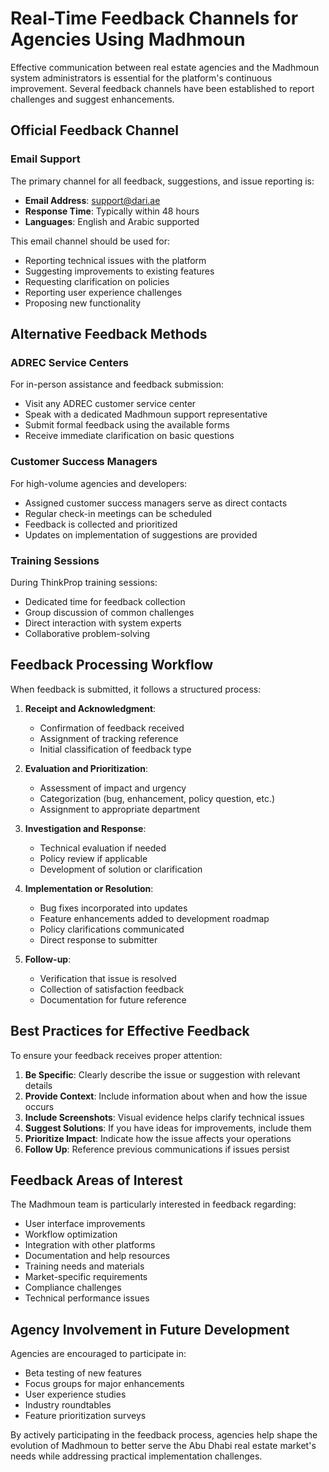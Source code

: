 # Real-Time Feedback Channels for Agencies Using Madhmoun

Effective communication between real estate agencies and the Madhmoun system administrators is essential for the platform's continuous improvement. Several feedback channels have been established to report challenges and suggest enhancements.

## Official Feedback Channel

### Email Support
The primary channel for all feedback, suggestions, and issue reporting is:
* **Email Address**: support@dari.ae
* **Response Time**: Typically within 48 hours
* **Languages**: English and Arabic supported

This email channel should be used for:
* Reporting technical issues with the platform
* Suggesting improvements to existing features
* Requesting clarification on policies
* Reporting user experience challenges
* Proposing new functionality

## Alternative Feedback Methods

### ADREC Service Centers
For in-person assistance and feedback submission:
* Visit any ADREC customer service center
* Speak with a dedicated Madhmoun support representative
* Submit formal feedback using the available forms
* Receive immediate clarification on basic questions

### Customer Success Managers
For high-volume agencies and developers:
* Assigned customer success managers serve as direct contacts
* Regular check-in meetings can be scheduled
* Feedback is collected and prioritized
* Updates on implementation of suggestions are provided

### Training Sessions
During ThinkProp training sessions:
* Dedicated time for feedback collection
* Group discussion of common challenges
* Direct interaction with system experts
* Collaborative problem-solving

## Feedback Processing Workflow

When feedback is submitted, it follows a structured process:

1. **Receipt and Acknowledgment**:
   * Confirmation of feedback received
   * Assignment of tracking reference
   * Initial classification of feedback type

2. **Evaluation and Prioritization**:
   * Assessment of impact and urgency
   * Categorization (bug, enhancement, policy question, etc.)
   * Assignment to appropriate department

3. **Investigation and Response**:
   * Technical evaluation if needed
   * Policy review if applicable
   * Development of solution or clarification

4. **Implementation or Resolution**:
   * Bug fixes incorporated into updates
   * Feature enhancements added to development roadmap
   * Policy clarifications communicated
   * Direct response to submitter

5. **Follow-up**:
   * Verification that issue is resolved
   * Collection of satisfaction feedback
   * Documentation for future reference

## Best Practices for Effective Feedback

To ensure your feedback receives proper attention:

1. **Be Specific**: Clearly describe the issue or suggestion with relevant details
2. **Provide Context**: Include information about when and how the issue occurs
3. **Include Screenshots**: Visual evidence helps clarify technical issues
4. **Suggest Solutions**: If you have ideas for improvements, include them
5. **Prioritize Impact**: Indicate how the issue affects your operations
6. **Follow Up**: Reference previous communications if issues persist

## Feedback Areas of Interest

The Madhmoun team is particularly interested in feedback regarding:

* User interface improvements
* Workflow optimization
* Integration with other platforms
* Documentation and help resources
* Training needs and materials
* Market-specific requirements
* Compliance challenges
* Technical performance issues

## Agency Involvement in Future Development

Agencies are encouraged to participate in:
* Beta testing of new features
* Focus groups for major enhancements
* User experience studies
* Industry roundtables
* Feature prioritization surveys

By actively participating in the feedback process, agencies help shape the evolution of Madhmoun to better serve the Abu Dhabi real estate market's needs while addressing practical implementation challenges.